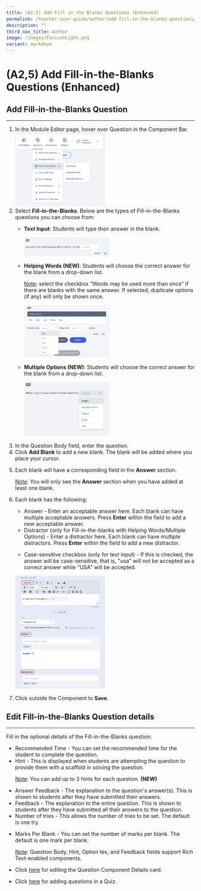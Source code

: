 ```yaml
---
title: (A2,5) Add Fill in the Blanks Questions (Enhanced)
permalink: /teacher-user-guide/author/add-fill-in-the-blanks-questions/
description: ""
third_nav_title: Author
image: /images/FaviconLight.png
variant: markdown
---
```

<h1 id="add-fill-in-the-blanks-questions">(A2,5) Add Fill-in-the-Blanks Questions (Enhanced)</h1>
<h2 id="-add-fill-in-the-blanks-question-">Add Fill-in-the-Blanks Question</h2>
<hr>
<ol>
<li>In the Module Editor page, hover over Question in the Component Bar.</li>
<img style="width: 50%;" src="/images/2Teacher/AU_AddFITB.png">
<li>Select <strong>Fill-in-the-Blanks</strong>. Below are the types of Fill-in-the-Blanks questions you can choose from:</li>
	<ul><li><b>Text Input</b>: Students will type their answer in the blank.</li>
		<p><img style="width: 50%;" src="/images/2Teacher/AU_AddFITB1.png"></p>
		<li><b>Helping Words (NEW)</b>: Students will choose the correct answer for the blank from a drop-down list.</li>
			<p><u>Note</u>: select the checkbox “Words may be used more than once” if there are blanks with the same answer. If selected, duplicate options (if any) will only be shown once.</p>
			<p><img style="width: 50%;" src="/images/2Teacher/AU_AddFITB2.png"></p>
			<li><b>Multiple Options (NEW)</b>: Students will choose the correct answer for the blank from a drop-down list.</li>
			<p><img style="width: 50%;" src="/images/2Teacher/AU_AddFITB3.png"></p>
</ul>
<li>In the Question Body field, enter the question.</li>
<li>Click <strong>Add Blank</strong> to add a new blank. The blank will be added where you place your cursor.</li>
<li><p>Each blank will have a corresponding field in the <strong>Answer</strong> section.</p>
<p><u>Note</u>: You will only see the <strong>Answer</strong> section when you have added at least one blank.</p>
</li>
<li><p>Each blank has the following:</p>
<ul>
<li>Answer - Enter an acceptable answer here. Each blank can have multiple acceptable answers. Press <strong>Enter</strong> within the field to add a new acceptable answer.</li>
	<li>Distractor (only for Fill-in-the-blanks with Helping Words/Multiple Options) - Enter a distractor here. Each blank can have multiple distractors. Press <b>Enter</b> within the field to add a new distractor.</li>
<li><p>Case-sensitive checkbox (only for text input) - If this is checked, the answer will be case-sensitive, that is, "usa" will not be accepted as a correct answer while "USA" will be accepted.</p></li></ul>
<p><img style="width: 50%;" src="/images/2Teacher/AU_AddFITB4.png"></p>
</li><li><p>Click outside the Component to <strong>Save</strong>.</p>
</li>
</ol>
<h2 id="-edit-fill-in-the-blanks-question-details-">Edit Fill-in-the-Blanks Question details</h2>
<hr>
<p>Fill in the optional details of the Fill-in-the-Blanks question:</p>
<ul>
<li>Recommended Time - You can set the recommended time for the student to complete the question.</li>
<li>Hint - This is displayed when students are attempting the question to provide them with a scaffold in solving the question.</li>
	<p><u>Note</u>: You can add up to 3 hints for each question. <b>(NEW)</b></p>
<li>Answer Feedback - The explanation to the question's answer(s). This is shown to students after they have submitted their answers.</li>
<li>Feedback - The explanation to the entire question. This is shown to students after they have submitted all their answers to the question.</li>
<li>Number of tries - This allows the number of tries to be set. The default is one try.</li>
<li><p>Marks Per Blank - You can set the number of marks per blank. The default is one mark per blank.</p>
<p><u>Note</u>: Question Body, Hint, Option tex, and Feedback fields support Rich Text-enabled components.</p>
</li>
<li><p>Click <a target="_blank" href="/teacher-user-guide/author/edit-detail-cards/">here</a> for editing the Question Component Details card.</p>
</li>
<li>Click <a target="_blank" href="/teacher-user-guide/assess/edit-quizzes/">here</a> for adding questions in a Quiz.</li>
</ul>